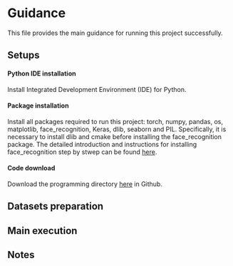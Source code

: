 # Guidance

This file provides the main guidance for running this project successfully.

## Setups

#### Python IDE installation
Install Integrated Development Environment (IDE) for Python.
#### Package installation
Install all packages required to run this project: torch, numpy, pandas, os, matplotlib, face_recognition, Keras, dlib, seaborn and PIL. Specifically, it is necessary to install dlib and cmake before installing the face_recognition package. The detailed introduction and instructions for installing face_recognition step by stwep can be found [here](https://github.com/ageitgey/face_recognition).
#### Code download
Download the programming directory [here](https://github.com/zciccs3/-zciccs3-AMLS_assignment22_23) in Github.

## Datasets preparation


## Main execution

## Notes


